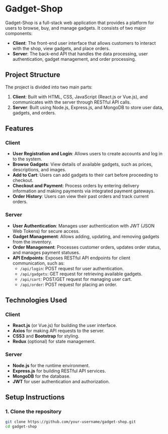 # Gadget-Shop

Gadget-Shop is a full-stack web application that provides a platform for users to browse, buy, and manage gadgets. It consists of two major components:

- **Client**: The front-end user interface that allows customers to interact with the shop, view gadgets, and place orders.
- **Server**: The back-end API that handles the data processing, user authentication, gadget management, and order processing.

## Project Structure

The project is divided into two main parts:
1. **Client**: Built with HTML, CSS, JavaScript (React.js or Vue.js), and communicates with the server through RESTful API calls.
2. **Server**: Built using Node.js, Express.js, and MongoDB to store user data, gadgets, and orders.

## Features

### Client
- **User Registration and Login**: Allows users to create accounts and log in to the system.
- **Browse Gadgets**: View details of available gadgets, such as prices, descriptions, and images.
- **Add to Cart**: Users can add gadgets to their cart before proceeding to checkout.
- **Checkout and Payment**: Process orders by entering delivery information and making payments via integrated payment gateways.
- **Order History**: Users can view their past orders and track current orders.

### Server
- **User Authentication**: Manages user authentication with JWT (JSON Web Tokens) for secure access.
- **Gadget Management**: Allows adding, updating, and removing gadgets from the inventory.
- **Order Management**: Processes customer orders, updates order status, and manages payment statuses.
- **API Endpoints**: Exposes RESTful API endpoints for client communication, such as:
  - `/api/login`: POST request for user authentication.
  - `/api/gadgets`: GET request for retrieving available gadgets.
  - `/api/cart`: POST/GET request for managing user cart.
  - `/api/order`: POST request for placing an order.

## Technologies Used

### Client
- **React.js** (or Vue.js) for building the user interface.
- **Axios** for making API requests to the server.
- **CSS3** and **Bootstrap** for styling.
- **Redux** (optional) for state management.

### Server
- **Node.js** for the runtime environment.
- **Express.js** for building RESTful API services.
- **MongoDB** for the database.
- **JWT** for user authentication and authorization.

## Setup Instructions

### 1. Clone the repository
```bash
git clone https://github.com/your-username/gadget-shop.git
cd gadget-shop
